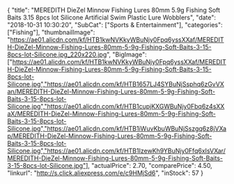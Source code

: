 {
	"title": "MEREDITH DieZel Minnow Fishing Lures 80mm 5.9g Fishing Soft Baits 3.15  8pcs lot Silicone Artificial Swim Plastic Lure Wobblers",
	"date": "2018-10-31 10:30:20",
	"SubCat": ["Sports & Entertainment"],
	"categories": ["Fishing"],
	"thumbnailImage": "https://ae01.alicdn.com/kf/HTB1kwNVKkyWBuNjy0Fpq6yssXXaf/MEREDITH-DieZel-Minnow-Fishing-Lures-80mm-5-9g-Fishing-Soft-Baits-3-15-8pcs-lot-Silicone.jpg_220x220.jpg",
	"BigImage": ["https://ae01.alicdn.com/kf/HTB1kwNVKkyWBuNjy0Fpq6yssXXaf/MEREDITH-DieZel-Minnow-Fishing-Lures-80mm-5-9g-Fishing-Soft-Baits-3-15-8pcs-lot-Silicone.jpg","https://ae01.alicdn.com/kf/HTB1657LJ4SYBuNjSsphq6zGvVXan/MEREDITH-DieZel-Minnow-Fishing-Lures-80mm-5-9g-Fishing-Soft-Baits-3-15-8pcs-lot-Silicone.jpg","https://ae01.alicdn.com/kf/HTB1cupjKXGWBuNjy0Fbq6z4sXXaX/MEREDITH-DieZel-Minnow-Fishing-Lures-80mm-5-9g-Fishing-Soft-Baits-3-15-8pcs-lot-Silicone.jpg","https://ae01.alicdn.com/kf/HTB1iWuvKbuWBuNjSszgq6z8jVXap/MEREDITH-DieZel-Minnow-Fishing-Lures-80mm-5-9g-Fishing-Soft-Baits-3-15-8pcs-lot-Silicone.jpg","https://ae01.alicdn.com/kf/HTB1IzewKh9YBuNjy0Ffq6xIsVXar/MEREDITH-DieZel-Minnow-Fishing-Lures-80mm-5-9g-Fishing-Soft-Baits-3-15-8pcs-lot-Silicone.jpg"],
	"actualPrice": 2.70,
	"comparePrice": 4.50,
	"linkurl": "http://s.click.aliexpress.com/e/c9HMjSd6",
	"inStock": 57
}

